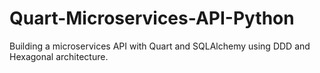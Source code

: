 Quart-Microservices-API-Python
==============================

Building a microservices API with Quart and SQLAlchemy using DDD and Hexagonal architecture.
